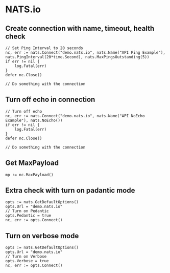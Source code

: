# NATS.io

## Create connection with name, timeout, health check
```text
// Set Ping Interval to 20 seconds
nc, err := nats.Connect("demo.nats.io", nats.Name("API Ping Example"), nats.PingInterval(20*time.Second), nats.MaxPingsOutstanding(5))
if err != nil {
    log.Fatal(err)
}
defer nc.Close()

// Do something with the connection
```
## Turn off echo in connection
```text
// Turn off echo
nc, err := nats.Connect("demo.nats.io", nats.Name("API NoEcho Example"), nats.NoEcho())
if err != nil {
    log.Fatal(err)
}
defer nc.Close()

// Do something with the connection
```
## Get MaxPayload
```text
mp := nc.MaxPayload()
```

## Extra check with turn on padantic mode
```text
opts := nats.GetDefaultOptions()
opts.Url = "demo.nats.io"
// Turn on Pedantic
opts.Pedantic = true
nc, err := opts.Connect()
```

## Turn on verbose mode
```text
opts := nats.GetDefaultOptions()
opts.Url = "demo.nats.io"
// Turn on Verbose
opts.Verbose = true
nc, err := opts.Connect()
```

